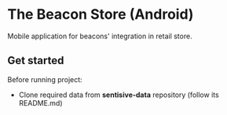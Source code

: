 # The Beacon Store (Android)

Mobile application for beacons' integration in retail store.

## Get started

Before running project:

- Clone required data from **sentisive-data** repository (follow its README.md)
